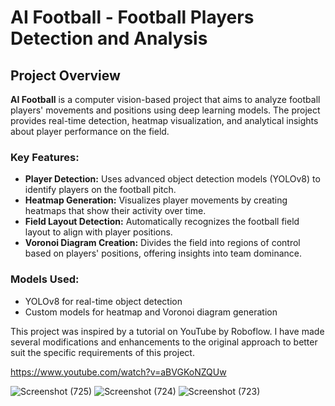 

# AI Football - Football Players Detection and Analysis

## Project Overview

**AI Football** is a computer vision-based project that aims to analyze football players' movements and positions using deep learning models. The project provides real-time detection, heatmap visualization, and analytical insights about player performance on the field.

### Key Features:
- **Player Detection:** Uses advanced object detection models (YOLOv8) to identify players on the football pitch.
- **Heatmap Generation:** Visualizes player movements by creating heatmaps that show their activity over time.
- **Field Layout Detection:** Automatically recognizes the football field layout to align with player positions.
- **Voronoi Diagram Creation:** Divides the field into regions of control based on players' positions, offering insights into team dominance.

### Models Used:
- YOLOv8 for real-time object detection
- Custom models for heatmap and Voronoi diagram generation


This project was inspired by a tutorial on YouTube by Roboflow. I have made several modifications and enhancements to the original approach to better suit the specific requirements of this project.

https://www.youtube.com/watch?v=aBVGKoNZQUw

![Screenshot (725)](https://github.com/user-attachments/assets/2caae207-f999-4221-9695-df15ddccdb4a)
![Screenshot (724)](https://github.com/user-attachments/assets/362e2565-da4b-49c9-8a01-aed6d86485bc)
![Screenshot (723)](https://github.com/user-attachments/assets/e09b358a-3cec-43f6-8f8e-d44d77dc99e7)
